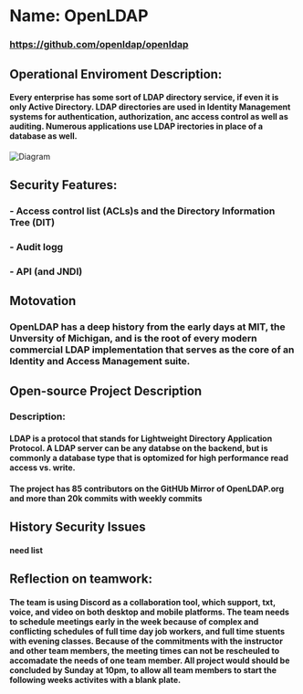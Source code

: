 # Name: OpenLDAP
### https://github.com/openldap/openldap

## Operational Enviroment Description:
#### Every enterprise has some sort of LDAP directory service, if even it is only Active Directory.  LDAP directories are used in Identity Management systems for authentication, authorization, anc access control as well as auditing.  Numerous applications use LDAP irectories in place of a database as well.  

![Diagram](https://github.com/bartelsjoshuac/SOA/blob/main/Systems%20Engineering%20VIew.drawio.png)

## Security Features:
### - Access control list (ACLs)s and the Directory Information Tree (DIT)
### - Audit logg
### - API (and JNDI)

## Motovation
### OpenLDAP has a deep history from the early days at MIT, the Unversity of Michigan, and is the root of every modern commercial LDAP implementation that serves as the core of an Identity and Access Management suite.

## Open-source Project Description
### Description:
#### LDAP is a protocol that stands for Lightweight Directory Application Protocol.  A LDAP server can be any databse on the backend, but is commonly a database type that is optomized for high performance read access vs. write.
#### The project has 85 contributors on the GitHUb Mirror of OpenLDAP.org and more than 20k commits with weekly commits

## History Security Issues
####  need list


## Reflection on teamwork:
#### The team is using Discord as a collaboration tool, which support, txt, voice, and video on both desktop and mobile platforms.  The team needs to schedule meetings early in the week because of complex and conflicting schedules of full time day job workers, and full time stuents with evening classes.  Because of the commitments with the instructor and other team members, the meeting times can not be rescheuled to accomadate the needs of one team member.  All project would should be concluded by Sunday at 10pm, to allow all team members to start the following weeks activites with a blank plate.






